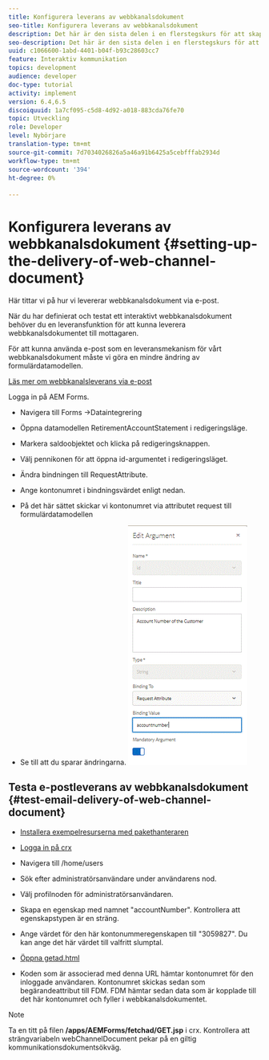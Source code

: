 ```yaml
---
title: Konfigurera leverans av webbkanalsdokument
seo-title: Konfigurera leverans av webbkanalsdokument
description: Det här är den sista delen i en flerstegskurs för att skapa ditt första interaktiva kommunikationsdokument. Här tittar vi på hur vi levererar webbkanalsdokument via e-post.
seo-description: Det här är den sista delen i en flerstegskurs för att skapa ditt första interaktiva kommunikationsdokument. Här tittar vi på hur vi levererar webbkanalsdokument via e-post.
uuid: c1066600-1abd-4401-b04f-b93c28603cc7
feature: Interaktiv kommunikation
topics: development
audience: developer
doc-type: tutorial
activity: implement
version: 6.4,6.5
discoiquuid: 1a7cf095-c5d8-4d92-a018-883cda76fe70
topic: Utveckling
role: Developer
level: Nybörjare
translation-type: tm+mt
source-git-commit: 7d7034026826a5a46a91b6425a5cebfffab2934d
workflow-type: tm+mt
source-wordcount: '394'
ht-degree: 0%

---
```



# Konfigurera leverans av webbkanalsdokument {#setting-up-the-delivery-of-web-channel-document}


Här tittar vi på hur vi levererar webbkanalsdokument via e-post.

När du har definierat och testat ett interaktivt webbkanalsdokument behöver du en leveransfunktion för att kunna leverera webbkanalsdokumentet till mottagaren.

För att kunna använda e-post som en leveransmekanism för vårt webbkanalsdokument måste vi göra en mindre ändring av formulärdatamodellen.

[Läs mer om webbkanalsleverans via e-post](/help/forms/interactive-communications/delivery-of-web-channel-document-tutorial-use.md)

Logga in på AEM Forms.

* Navigera till Forms ->Dataintegrering

* Öppna datamodellen RetirementAccountStatement i redigeringsläge.

* Markera saldoobjektet och klicka på redigeringsknappen.

* Välj pennikonen för att öppna id-argumentet i redigeringsläget.

* Ändra bindningen till RequestAttribute.

* Ange kontonumret i bindningsvärdet enligt nedan.

* På det här sättet skickar vi kontonumret via attributet request till formulärdatamodellen

* Se till att du sparar ändringarna.
   ![fdm](assets/requestattribute.gif)

## Testa e-postleverans av webbkanalsdokument {#test-email-delivery-of-web-channel-document}

* [Installera exempelresurserna med pakethanteraren](assets/webchanneldelivery.zip)
* [Logga in på crx](http://localhost:4502/crx/de/index.jsp#)

* Navigera till /home/users

* Sök efter administratörsanvändare under användarens nod.

* Välj profilnoden för administratörsanvändaren.

* Skapa en egenskap med namnet &quot;accountNumber&quot;. Kontrollera att egenskapstypen är en sträng.

* Ange värdet för den här kontonummeregenskapen till &quot;3059827&quot;. Du kan ange det här värdet till valfritt slumptal.

* [Öppna getad.html](http://localhost:4502/content/getad.html)

* Koden som är associerad med denna URL hämtar kontonumret för den inloggade användaren. Kontonumret skickas sedan som begärandeattribut till FDM. FDM hämtar sedan data som är kopplade till det här kontonumret och fyller i webbkanalsdokumentet.

>[!NOTE]
>
>Ta en titt på filen **/apps/AEMForms/fetchad/GET.jsp** i crx. Kontrollera att strängvariabeln webChannelDocument pekar på en giltig kommunikationsdokumentsökväg.
